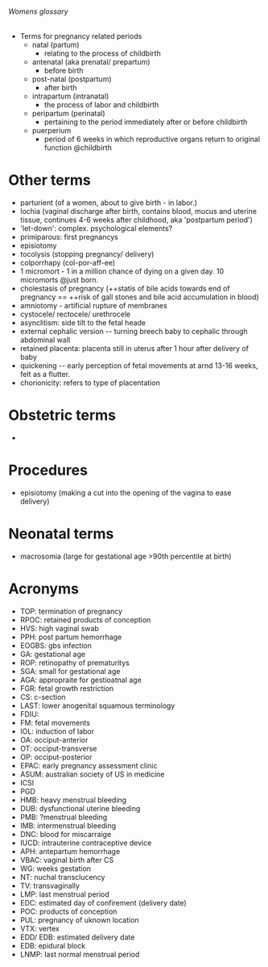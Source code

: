 ###### Womens glossary
- Terms for pregnancy related periods
    + natal (partum)
        * relating to the process of childbirth
    + antenatal (aka prenatal/ prepartum)
        * before birth
    + post-natal (postpartum)
        * after birth
    + intrapartum (intranatal)
        * the process of labor and childbirth
    + peripartum (perinatal)
        * pertaining to the period immediately after or before childbirth
    + puerperium
        * period of 6 weeks in which reproductive organs return to original function @childbirth

# Other terms
- parturient (of a women, about to give birth - in labor.)
- lochia (vaginal discharge after birth, contains blood, mucus and uterine tissue, continues 4-6 weeks after childhood, aka 'postpartum period')
- 'let-down': complex. psychological elements?
- primiparous: first pregnancys
- episiotomy
- tocolysis (stopping pregnancy/ delivery)
- colporrhapy (col-por-aff-ee)
- 1 micromort - 1 in a million chance of dying on a given day. 10 micromorts @just born. 
- cholestasis of pregnancy (++statis of bile acids towards end of pregnancy == ++risk of gall stones and bile acid accumulation in blood)
- amniotomy - artificial rupture of membranes
- cystocele/ rectocele/ urethrocele
- asynclitism: side tilt to the fetal heade
- external cephalic version -- turning breech baby to cephalic through abdominal wall
- retained placenta: placenta still in uterus after 1 hour after delivery of baby
- quickening -- early perception of fetal movements at arnd 13-16 weeks, felt as a flutter. 
- chorionicity: refers to type of placentation

# Obstetric terms
- 

# Procedures
- episiotomy (making a cut into the opening of the vagina to ease delivery)

# Neonatal terms
- macrosomia (large for gestational age >90th percentile at birth)

# Acronyms
- TOP: termination of pregnancy
- RPOC: retained products of conception
- HVS: high vaginal swab
- PPH: post partum hemorrhage
- EOGBS: gbs infection
- GA: gestational age
- ROP: retinopathy of prematuritys
- SGA: small for gestational age
- AGA: appropraite for gestioatnal age
- FGR: fetal growth restriction
- CS: c-section
- LAST: lower anogenital squamous terminology
- FDIU: 
- FM: fetal movements
- IOL: induction of labor
- OA: occiput-anterior
- OT: occiput-transverse
- OP: occiput-posterior
- EPAC: early pregnancy assessment clinic
- ASUM: australian society of US in medicine
- ICSI
- PGD
- HMB: heavy menstrual bleeding
- DUB: dysfunctional uterine bleeding
- PMB: ?menstrual bleeding
- IMB: intermenstrual bleeding
- DNC: blood for miscarraige
- IUCD: intrauterine contraceptive device
- APH: antepartum hemorrhage
- VBAC: vaginal birth after CS
- WG: weeks gestation
- NT: nuchal transclucency
- TV: transvaginally
- LMP: last menstrual period
- EDC: estimated day of confirement (delivery date)
- POC: products of conception
- PUL: pregnancy of uknown location
- VTX: vertex
- EDD/ EDB: estimated delivery date
- EDB: epidural block
- LNMP: last normal menstrual period